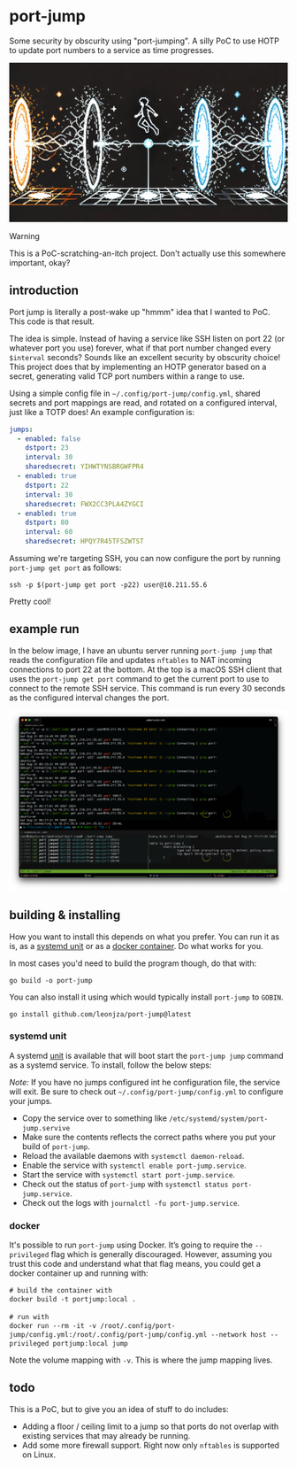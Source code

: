 # port-jump

Some security by obscurity using "port-jumping". A silly PoC to use HOTP to update port numbers to a service as time progresses.

![logo](./images/port-jump.png)

> [!WARNING]
> This is a PoC-scratching-an-itch project. Don't actually use this somewhere important, okay?

## introduction

Port jump is literally a post-wake up "hmmm" idea that I wanted to PoC. This code is that result.

The idea is simple. Instead of having a service like SSH listen on port 22 (or whatever port you use) forever, what if that port number changed every `$interval` seconds? Sounds like an excellent security by obscurity choice! This project does that by implementing an HOTP generator based on a secret, generating valid TCP port numbers within a range to use.

Using a simple config file in `~/.config/port-jump/config.yml`, shared secrets and port mappings are read, and rotated on a configured interval, just like a TOTP does! An example configuration is:

```yml
jumps:
  - enabled: false
    dstport: 23
    interval: 30
    sharedsecret: YIHWTYNSBRGWFPR4
  - enabled: true
    dstport: 22
    interval: 30
    sharedsecret: FWX2CC3PLA4ZYGCI
  - enabled: true
    dstport: 80
    interval: 60
    sharedsecret: HPQY7R45TFSZWTST
```

Assuming we're targeting SSH, you can now configure the port by running `port-jump get port` as follows:

```console
ssh -p $(port-jump get port -p22) user@10.211.55.6
```

Pretty cool!

## example run

In the below image, I have an ubuntu server running `port-jump jump` that reads the configuration file and updates `nftables` to NAT incoming connections to port 22 at the bottom. At the top is a macOS SSH client that uses the `port-jump get port` command to get the current port to use to connect to the remote SSH service. This command is run every 30 seconds as the configured interval changes the port.

![example](./images/example.png)

## building & installing

How you want to install this depends on what you prefer. You can run it as is, as a [systemd unit](#systemd-unit) or as a [docker container](#docker). Do what works for you.

In most cases you'd need to build the program though, do that with:

```console
go build -o port-jump
```

You can also install it using which would typically install `port-jump` to `GOBIN`.

```console
go install github.com/leonjza/port-jump@latest
```

### systemd unit

A systemd [unit](./port-jump.service) is available that will boot start the `port-jump jump` command as a systemd service. To install, follow the below steps:

*Note:* If you have no jumps configured int he configuration file, the service will exit. Be sure to check out `~/.config/port-jump/config.yml` to configure your jumps.

- Copy the service over to something like `/etc/systemd/system/port-jump.servive`
- Make sure the contents reflects the correct paths where you put your build of `port-jump`.
- Reload the available daemons with `systemctl daemon-reload`.
- Enable the service with `systemctl enable port-jump.service`.
- Start the service with `systemctl start port-jump.service`.
- Check out the status of `port-jump` with `systemctl status port-jump.service`.
- Check out the logs with `journalctl -fu port-jump.service`.

### docker

It's possible to run `port-jump` using Docker. It’s going to require the `--privileged` flag which is generally discouraged. However, assuming you trust this code and understand what that flag means, you could get a docker container up and running with:

```console
# build the container with
docker build -t portjump:local .

# run with
docker run --rm -it -v /root/.config/port-jump/config.yml:/root/.config/port-jump/config.yml --network host --privileged portjump:local jump
```

Note the volume mapping with `-v`. This is where the jump mapping lives.

## todo

This is a PoC, but to give you an idea of stuff to do includes:

- Adding a floor / ceiling limit to a jump so that ports do not overlap with existing services that may already be running.
- Add some more firewall support. Right now only `nftables` is supported on Linux.
